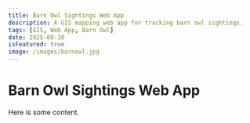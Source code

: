 ```yaml
---
title: Barn Owl Sightings Web App
description: A GIS mapping web app for tracking barn owl sightings.
tags: [GIS, Web App, Barn Owl]
date: 2025-08-10
isFeatured: true
image: /images/barnowl.jpg
---
```


# Barn Owl Sightings Web App

Here is some content.

